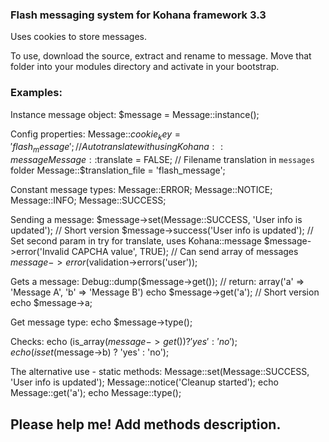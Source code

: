 ### Flash messaging system for Kohana framework 3.3

Uses cookies to store messages.

To use, download the source, extract and rename to message. 
Move that folder into your modules directory and activate in your bootstrap.

### Examples:

Instance message object:
	$message = Message::instance();

Config properties:
	Message::$cookie_key = 'flash_message';
	// Auto translate with using Kohana::message
	Message::$translate = FALSE;
	// Filename translation in `messages` folder
	Message::$translation_file = 'flash_message';

Constant message types:
	Message::ERROR;
	Message::NOTICE;
	Message::INFO;
	Message::SUCCESS;

Sending a message:
	$message->set(Message::SUCCESS, 'User info is updated');
	// Short version
	$message->success('User info is updated');
	// Set second param in try for translate, uses Kohana::message
	$message->error('Invalid CAPCHA value', TRUE);
	// Can send array of messages
	$message->error($validation->errors('user'));

Gets a message:
	Debug::dump($message->get()); 
	// return: array('a' => 'Message A', 'b' => 'Message B')
	echo $message->get('a'); 
	// Short version
	echo $message->a;

Get message type:
	echo $message->type();

Checks:
	echo (is_array($message->get()) ? 'yes' : 'no');
	echo (isset($message->b) ? 'yes' : 'no');

The alternative use - static methods:
	Message::set(Message::SUCCESS, 'User info is updated');
	Message::notice('Cleanup started');
	echo Message::get('a');
	echo Message::type();

## Please help me! Add methods description.
